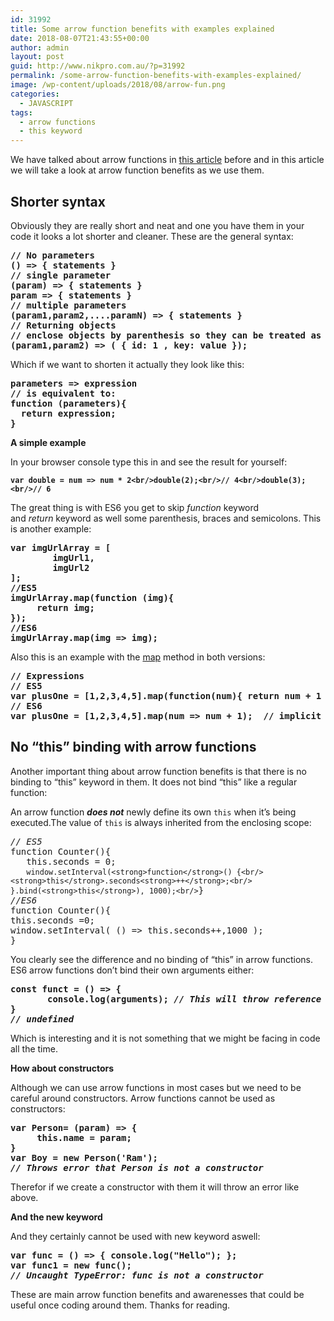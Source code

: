 ```yaml
---
id: 31992
title: Some arrow function benefits with examples explained
date: 2018-08-07T21:43:55+00:00
author: admin
layout: post
guid: http://www.nikpro.com.au/?p=31992
permalink: /some-arrow-function-benefits-with-examples-explained/
image: /wp-content/uploads/2018/08/arrow-fun.png
categories:
  - JAVASCRIPT
tags:
  - arrow functions
  - this keyword
---
```

We have talked about arrow functions in [this article](http://www.nikpro.com.au/all-you-need-to-know-about-arrow-functions-in-javascript/) before and in this article we will take a look at arrow function benefits as we use them.

## Shorter syntax

Obviously they are really short and neat and one you have them in your code it looks a lot shorter and cleaner. These are the general syntax:

<pre class="wp-block-preformatted"><strong>// No parameters</strong><br /><strong>() => { statements }</strong><br /><strong>// single parameter</strong><br /><strong>(param) => { statements }</strong><br /><strong>param => { statements } </strong><br /><strong>// multiple parameters</strong><br /><strong>(param1,param2,....paramN) => { statements }</strong><br /><strong>// Returning objects</strong><br /><strong>// enclose objects by parenthesis so they can be treated as objects</strong><br /><strong>(param1,param2) => ( { id: 1 , key: value });</strong></pre>

Which if we want to shorten it actually they look like this:

<pre class="wp-block-preformatted"><strong>parameters => expression</strong><br /><strong>// is equivalent to:</strong><br /><strong>function (parameters){</strong><br /><strong>  return expression;</strong><br /><strong>}</strong></pre>

**A simple example**

In your browser console type this in and see the result for yourself:

<pre class="wp-block-preformatted"><strong><code>var double = num => num * 2&lt;br/>double(2);&lt;br/>// 4&lt;br/>double(3);&lt;br/>// 6</code></strong></pre>

The great thing is with ES6 you get to skip _function_ keyword and _return_ keyword as well some parenthesis, braces and semicolons. This is another example:

<pre class="wp-block-preformatted"><strong>var imgUrlArray = [</strong><br /><strong>        imgUrl1,</strong><br /><strong>        imgUrl2</strong><br /><strong>];</strong><br /><strong>//ES5</strong><br /><strong>imgUrlArray.map(function (img){</strong><br /><strong>     return img;</strong><br /><strong>});</strong><br /><strong>//ES6</strong><br /><strong>imgUrlArray.map(img => img);</strong></pre>

Also this is an example with the [map](http://www.nikpro.com.au/practice-with-map-filter-and-sort-methods-in-javascript-the-es6-way/) method in both versions:

<pre class="wp-block-preformatted"><strong>// Expressions</strong><br /><strong>// ES5</strong><br /><strong>var plusOne = [1,2,3,4,5].map(function(num){ return num + 1 });</strong><br /><strong>// ES6<br />var plusOne = [1,2,3,4,5].map(num => num + 1);  // implicit return</strong></pre>

## No &#8220;this&#8221; binding with arrow functions

Another important thing about arrow function benefits is that there is no binding to &#8220;this&#8221; keyword in them. It does not bind &#8220;this&#8221; like a regular function:

An arrow function **_does not_** newly define its own `this` when it&#8217;s being executed.The value of `this` is always inherited from the enclosing scope:

<pre class="wp-block-preformatted"><em>// ES5</em><br />function Counter(){<br />   this.seconds = 0;<br />   <code>window.setInterval(&lt;strong>function&lt;/strong>() {&lt;br/>    &lt;strong>this&lt;/strong>.seconds&lt;strong>++&lt;/strong>;&lt;br/>  }.bind(&lt;strong>this&lt;/strong>), 1000);&lt;br/></code>}<br /><em>//ES6</em><br />function Counter(){<br />this.seconds =0;<br />window.setInterval( () => this.seconds++,1000 );<br />}</pre>

You clearly see the difference and no binding of &#8220;this&#8221; in arrow functions. ES6 arrow functions don’t bind their own arguments either:

<pre class="wp-block-preformatted"><strong>const funct = () => {</strong><br /><strong>       console.log(arguments); <em>// This will throw reference error</em></strong><br /><strong>}</strong><br /><strong><em>// undefined</em></strong></pre>

Which is interesting and it is not something that we might be facing in code all the time. 

**How about constructors**

Although we can use arrow functions in most cases but we need to be careful around constructors. Arrow functions cannot be used as constructors:

<pre class="wp-block-preformatted"><strong>var Person= (param) => {</strong><br /><strong>     this.name = param;</strong><br /><strong>}</strong><br /><strong>var Boy = new Person('Ram');</strong><br /><strong><em>// Throws error that Person is not a constructor</em></strong><br /></pre>

Therefor if we create a constructor with them it will throw an error like above.

**And the new keyword**

And they certainly cannot be used with new keyword aswell:

<pre class="wp-block-preformatted"><strong>var func = () => { console.log("Hello"); };</strong><br /><strong>var func1 = new func();</strong><br /><strong><em>// Uncaught TypeError: func is not a constructor</em></strong></pre>

These are main arrow function benefits and awarenesses that could be useful once coding around them. Thanks for reading.